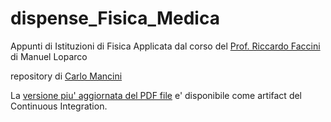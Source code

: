 # dispense_Fisica_Medica

Appunti di Istituzioni di Fisica Applicata dal corso del [Prof. Riccardo Faccini](http://babar.roma1.infn.it/~faccini/)
di Manuel Loparco

repository di [Carlo Mancini](http://www.roma1.infn.it/~mancinit/)

La [versione piu' aggiornata del PDF
file](https://baltig.infn.it/mancinit/dispense_fisica_medica/-/jobs/artifacts/master/raw/build/dispense_Fisica_Medica.pdf?job=pdf)
e' disponibile come artifact del Continuous Integration. 


